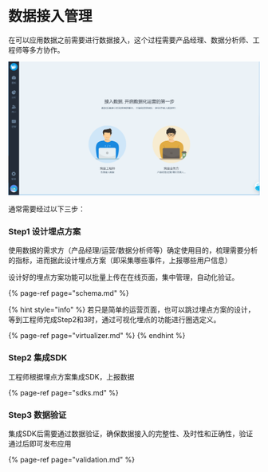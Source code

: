 # 数据接入管理

在可以应用数据之前需要进行数据接入，这个过程需要产品经理、数据分析师、工程师等多方协作。

![](../../../.gitbook/assets/image%20%2868%29.png)

通常需要经过以下三步：

### **Step1 设计埋点方案**

使用数据的需求方（产品经理/运营/数据分析师等）确定使用目的，梳理需要分析的指标，进而据此设计埋点方案（即采集哪些事件，上报哪些用户信息）

设计好的埋点方案功能可以批量上传在在线页面，集中管理，自动化验证。

{% page-ref page="schema.md" %}

{% hint style="info" %}
若只是简单的运营页面，也可以跳过埋点方案的设计，等到工程师完成Step2和3时，通过可视化埋点的功能进行圈选定义。

{% page-ref page="virtualizer.md" %}
{% endhint %}

### **Step2 集成SDK**

工程师根据埋点方案集成SDK，上报数据

{% page-ref page="sdks.md" %}

### **Step3  数据验证**

集成SDK后需要通过数据验证，确保数据接入的完整性、及时性和正确性，验证通过后即可发布应用

{% page-ref page="validation.md" %}



